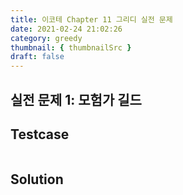 ```yaml
---
title: 이코테 Chapter 11 그리디 실전 문제
date: 2021-02-24 21:02:26
category: greedy
thumbnail: { thumbnailSrc }
draft: false
---
```


## 실전 문제 1: 모험가 길드

## Testcase

```py

```

## Solution
